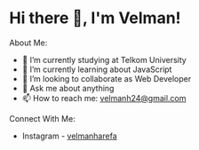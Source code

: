 # Hi there 👋, I'm Velman!
About Me:

- 🔭 I’m currently studying at Telkom University
- 🌱 I’m currently learning about JavaScript
- 👯 I’m looking to collaborate as Web Developer
- 💬 Ask me about anything
- 📫 How to reach me: velmanh24@gmail.com

Connect With Me:
- Instagram - [velmanharefa](https://www.instagram.com/)

<!--
**velmanharefa/velmanharefa** is a ✨ _special_ ✨ repository because its `README.md` (this file) appears on your GitHub profile.

Here are some ideas to get you started:

- 🔭 I’m currently working on ...
- 🌱 I’m currently learning ...
- 👯 I’m looking to collaborate on ...
- 🤔 I’m looking for help with ...
- 💬 Ask me about ...
- 📫 How to reach me: ...
- 😄 Pronouns: ...
- ⚡ Fun fact: ...
-->
